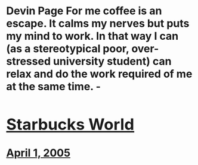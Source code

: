 # Devin Page For me coffee is an escape. It calms my nerves but puts my mind to work. In that way I can (as a stereotypical poor, over-stressed university student) can relax and do the work required of me at the same time. - [<h2>Starbucks World</h2>April 1, 2005](https://ineedcoffee.com/starbucks-world/)